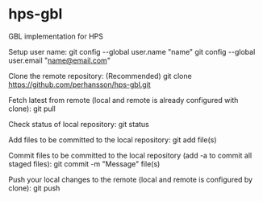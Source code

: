 hps-gbl
=======

GBL implementation for HPS


Setup user name: git config --global user.name "name" git config --global user.email "name@email.com"

Clone the remote repository: (Recommended) git clone https://github.com/perhansson/hps-gbl.git 

Fetch latest from remote (local and remote is already configured with clone): git pull

Check status of local repository: git status

Add files to be committed to the local repository: git add file(s)

Commit files to be committed to the local repository (add -a to commit all staged files): git commit -m "Message" file(s)

Push your local changes to the remote (local and remote is configured by clone): git push

